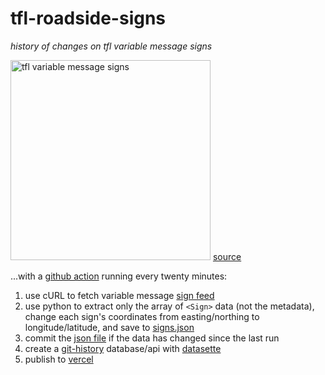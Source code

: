 # tfl-roadside-signs
_history of changes on tfl variable message signs_

<a href ="https://techforum.tfl.gov.uk/t/roadside-variable-message-signs-missing/1527"><img width="320" alt="tfl variable message signs" src="https://user-images.githubusercontent.com/92937667/151007266-65f861e8-f3f4-481d-bf0f-6b06835a941b.jpg"></a>
[source](https://techforum.tfl.gov.uk/t/roadside-variable-message-signs-missing/1527/2)

...with a [github action](./.github/workflows/main.yml) running every twenty minutes:

1. use cURL to fetch variable message [sign feed](https://roads.data.tfl.gov.uk/trafficstatus/vms.xml)
2. use python to extract only the array of `<Sign>` data (not the metadata), change each sign's coordinates from easting/northing to longitude/latitude, and save to [signs.json](./signs.json)
4. commit the [json file](./signs.json) if the data has changed since the last run
5. create a [git-history](https://github.com/simonw/git-history) database/api with [datasette](https://datasette.io) 
6. publish to [vercel](https://lewisham-tfl-roadside-signs-history.vercel.app/tfl-roadside-signs-history)

